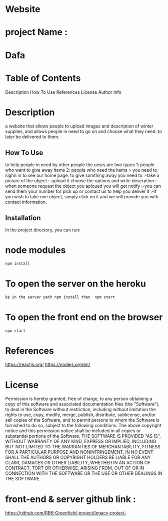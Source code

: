 # Website
#  project Name :
# Dafa
# Table of Contents
Description
How To Use
References
License
Author Info
# Description
 a website that allows people to upload images and description of winter supplies, and allows people in need to go on and choose what they need. to later be delivered to them.
## How To Use
to help people in need by other people
the uesrs are two types 1: people who want to give away items
2: people who need the items
	> you need to sighn in to see our home page.
	to give somthing away you need to 
	:-take a picture of the object
	:-uploud it choose the options and write descrption
	:-when someone request the object you aploued you will get notify
	:-you can send them your number for pick up or contact us to help you deliver  it
	:-if you wish to take one object, simply click on it and we will provide you with 
	contact information.
  ## Installation
In the project directory, you can run:
# node modules
```bash
npm install
```
# To open the server on the heroku
```bash
be in the server path npm install then  npm start 
```
 # To open the front end  on the browser
```bash
npm start 
```
# References
https://reactjs.org/
https://nodejs.org/en/
# License
Permission is hereby granted, free of charge, to any person obtaining a copy of this software and associated documentation files (the "Software"), to deal in the Software without restriction, including without limitation the rights to use, copy, modify, merge, publish, distribute, sublicense, and/or sell copies of the Software, and to permit persons to whom the Software is furnished to do so, subject to the following conditions: The above copyright notice and this permission notice shall be included in all copies or substantial portions of the Software. THE SOFTWARE IS PROVIDED "AS IS", WITHOUT WARRANTY OF ANY KIND, EXPRESS OR IMPLIED, INCLUDING BUT NOT LIMITED TO THE WARRANTIES OF MERCHANTABILITY, FITNESS FOR A PARTICULAR PURPOSE AND NONINFRINGEMENT. IN NO EVENT SHALL THE AUTHORS OR COPYRIGHT HOLDERS BE LIABLE FOR ANY CLAIM, DAMAGES OR OTHER LIABILITY, WHETHER IN AN ACTION OF CONTRACT, TORT OR OTHERWISE, ARISING FROM, OUT OF OR IN CONNECTION WITH THE SOFTWARE OR THE USE OR OTHER DEALINGS IN THE SOFTWARE.
# front-end & server github link :
https://github.com/RBK-Greenfield-project/legacy-project-